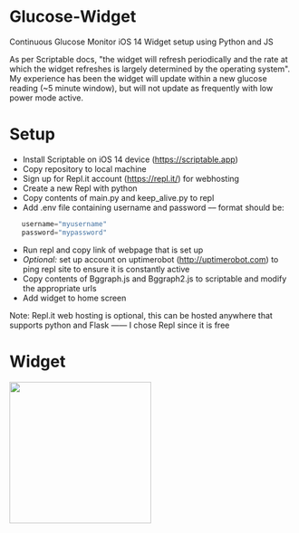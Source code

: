 # Glucose-Widget
Continuous Glucose Monitor iOS 14 Widget setup using Python and JS

As per Scriptable docs, "the widget will refresh periodically and the rate at which the widget refreshes is largely determined by the operating system". My experience has been the widget will update within a new glucose reading (~5 minute window), but will not update as frequently with low power mode active.

# Setup 
* Install Scriptable on iOS 14 device (https://scriptable.app)
* Copy repository to local machine
* Sign up for Repl.it account (https://repl.it/) for webhosting
* Create a new Repl with python
* Copy contents of main.py and keep_alive.py to repl
* Add .env file containing username and password –– format should be:
```python
   username="myusername"
   password="mypassword"
```
* Run repl and copy link of webpage that is set up
* _Optional:_ set up account on uptimerobot (http://uptimerobot.com) to ping repl site to ensure it is constantly active
* Copy contents of Bggraph.js and Bggraph2.js to scriptable and modify the appropriate urls
* Add widget to home screen

Note: Repl.it web hosting is optional, this can be hosted anywhere that supports python and Flask —— I chose Repl since it is free

# Widget
<img src="https://i.imgur.com/EhpGp2M.jpeg" width=250>
